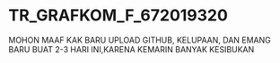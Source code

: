 # TR_GRAFKOM_F_672019320

MOHON MAAF KAK BARU UPLOAD GITHUB, KELUPAAN, DAN EMANG BARU BUAT 2-3 HARI INI,KARENA KEMARIN BANYAK KESIBUKAN
